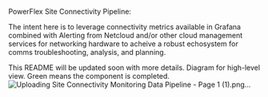 PowerFlex Site Connectivity Pipeline:

The intent here is to leverage connectivity metrics available in Grafana combined with Alerting from Netcloud and/or other cloud management services for networking hardware to acheive a robust echosystem for comms troubleshooting, analysis, and planning.

This README will be updated soon with more details.
Diagram for high-level view. Green means the component is completed.
![Uploading Site Connectivity Monitoring Data Pipeline - Page 1 (1).png…]()


